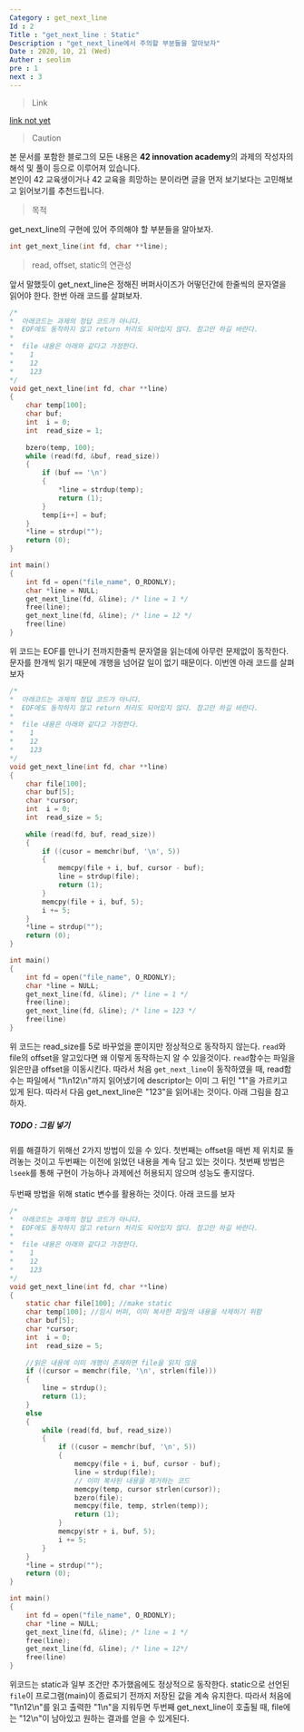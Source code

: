 ```yaml
---
Category : get_next_line
Id : 2
Title : "get_next_line : Static"
Description : "get_next_line에서 주의할 부분들을 알아보자"
Date : 2020, 10, 21 (Wed)
Auther : seolim
pre : 1
next : 3
---
```

> Link

[link not yet]()

> Caution

본 문서를 포함한 블로그의 모든 내용은 <b>42 innovation academy</b>의 과제의 작성자의 해석 및 풀이 등으로 이루어져 있습니다.</br>본인이 42 교육생이거나 42 교육을 희망하는 분이라면 글을 먼저 보기보다는 고민해보고 읽어보기를 추천드립니다.


> 목적

get_next_line의 구현에 있어 주의해야 할 부분들을 알아보자.

```c
int get_next_line(int fd, char **line);
```

> read, offset, static의 연관성

앞서 말했듯이 get_next_line은 정해진 버퍼사이즈가 어떻던간에 한줄씩의 문자열을 읽어야 한다. 한번 아래 코드를 살펴보자.

```c
/*
*  아래코드는 과제의 정답 코드가 아니다.
*  EOF에도 동작하지 않고 return 처리도 되어있지 않다. 참고만 하길 바란다.
*
*  file 내용은 아래와 같다고 가정한다.
*    1
*    12
*    123
*/
void get_next_line(int fd, char **line)
{
    char temp[100];
    char buf;
    int  i = 0;
    int  read_size = 1;
    
    bzero(temp, 100);
    while (read(fd, &buf, read_size))
    {
        if (buf == '\n')
        {
            *line = strdup(temp);
            return (1);
        }
        temp[i++] = buf;
    }
    *line = strdup("");
    return (0);
}

int main()
{
    int fd = open("file_name", O_RDONLY);
    char *line = NULL;
    get_next_line(fd, &line); /* line = 1 */
    free(line);
    get_next_line(fd, &line); /* line = 12 */
    free(line)
}
```

위 코드는 EOF를 만나기 전까지한줄씩 문자열을 읽는데에 아무런 문제없이 동작한다. 문자를 한개씩 읽기 때문에 개행을 넘어갈 일이 없기 때문이다. 이번엔 아래 코드를 살펴보자

```c
/*
*  아래코드는 과제의 정답 코드가 아니다.
*  EOF에도 동작하지 않고 return 처리도 되어있지 않다. 참고만 하길 바란다.
*
*  file 내용은 아래와 같다고 가정한다.
*    1
*    12
*    123
*/
void get_next_line(int fd, char **line)
{
    char file[100];    
    char buf[5];
    char *cursor;
    int  i = 0;
    int  read_size = 5;
    
    while (read(fd, buf, read_size))
    {
        if ((cusor = memchr(buf, '\n', 5))
        {
            memcpy(file + i, buf, cursor - buf);
            line = strdup(file);
            return (1);
        }
        memcpy(file + i, buf, 5);
        i += 5;
    }
    *line = strdup("");
    return (0);
}

int main()
{
    int fd = open("file_name", O_RDONLY);
    char *line = NULL;
    get_next_line(fd, &line); /* line = 1 */
    free(line);
    get_next_line(fd, &line); /* line = 123 */
    free(line)
}
```

위 코드는 read_size를 5로 바꾸었을 뿐이지만 정상적으로 동작하지 않는다. `read`와 file의 offset을 알고있다면 왜 이렇게 동작하는지 알 수 있을것이다. `read`함수는 파일을 읽은만큼 offset을 이동시킨다. 따라서 처음 `get_next_line`이 동작하였을 때, read함수는 파일에서 "1\n12\n"까지 읽어냈기에 descriptor는 이미 그 뒤인 "1"을 가르키고 있게 된다. 따라서 다음 get_next_line은 "123"을 읽어내는 것이다. 아래 그림을 참고하자.

##### TODO : 그림 넣기

위를 해결하기 위해선 2가지 방법이 있을 수 있다. 첫번째는 offset을 매번 제 위치로 돌려놓는 것이고 두번째는 이전에 읽었던 내용을 계속 담고 있는 것이다. 첫번째 방법은 `lseek`를 통해 구현이 가능하나 과제에선 허용되지 않으며 성능도 좋지않다.</br></br>두번째 방법을 위해 static 변수를 활용하는 것이다. 아래 코드를 보자

```c
/*
*  아래코드는 과제의 정답 코드가 아니다.
*  EOF에도 동작하지 않고 return 처리도 되어있지 않다. 참고만 하길 바란다.
*
*  file 내용은 아래와 같다고 가정한다.
*    1
*    12
*    123
*/
void get_next_line(int fd, char **line)
{
    static char file[100]; //make static
    char temp[100]; //임시 버퍼, 이미 복사한 파일의 내용을 삭제하기 위함
    char buf[5];
    char *cursor;
    int  i = 0;
    int  read_size = 5;
    
    //읽은 내용에 이미 개행이 존재하면 file을 읽지 않음
    if ((cursor = memchr(file, '\n', strlen(file)))
    {
        line = strdup();
        return (1);
    }
    else
    {
        while (read(fd, buf, read_size))
        {
            if ((cusor = memchr(buf, '\n', 5))
            {
                memcpy(file + i, buf, cursor - buf);
                line = strdup(file);
                // 이미 복사된 내용을 제거하는 코드
                memcpy(temp, cursor strlen(cursor));
                bzero(file);
                memcpy(file, temp, strlen(temp));
                return (1);
            }
            memcpy(str + i, buf, 5);
            i += 5;
        }
    }
    *line = strdup("");
    return (0);
}

int main()
{
    int fd = open("file_name", O_RDONLY);
    char *line = NULL;
    get_next_line(fd, &line); /* line = 1 */
    free(line);
    get_next_line(fd, &line); /* line = 12*/
    free(line)
}
```

위코드는 static과 일부 조건만 추가했음에도 정상적으로 동작한다. static으로 선언된 `file`이 프로그램(main)이 종료되기 전까지 저장된 값을 계속 유지한다. 따라서 처음에 "1\n12\n"를 읽고 출력한 "1\n"을 지워두면 두번째 get_next_line이 호출될 때, file에는 "12\n"이 남아있고 원하는 결과를 얻을 수 있게된다.
